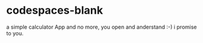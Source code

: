 # codespaces-blank

a simple calculator App and no more, you open and anderstand 
:-)  i promise to you. 
